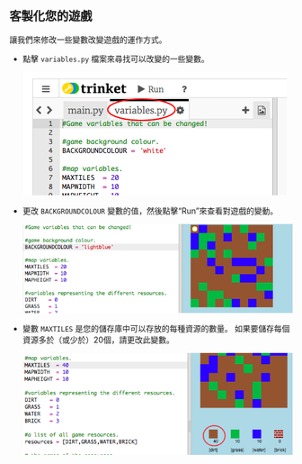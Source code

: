 ## 客製化您的遊戲

讓我們來修改一些變數改變遊戲的運作方式。

+ 點擊 `variables.py` 檔案來尋找可以改變的一些變數。
    
    ![截圖](images/craft-variables.png)

+ 更改 `BACKGROUNDCOLOUR` 變數的值，然後點擊“Run”來查看對遊戲的變動。
    
    ![截圖](images/craft-background.png)

+ 變數 `MAXTILES` 是您的儲存庫中可以存放的每種資源的數量。 如果要儲存每個資源多於（或少於）20個，請更改此變數。
    
    ![截圖](images/craft-maxtiles.png)